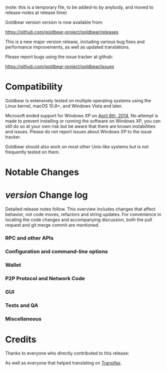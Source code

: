 (note: this is a temporary file, to be added-to by anybody, and moved to release-notes at release time)

Goldbear version *version* is now available from:

  <https://github.com/goldbear-project/goldbear/releases>

This is a new major version release, including various bug fixes and
performance improvements, as well as updated translations.

Please report bugs using the issue tracker at github:

  <https://github.com/goldbear-project/goldbear/issues>

Compatibility
==============

Goldbear is extensively tested on multiple operating systems using
the Linux kernel, macOS 10.8+, and Windows Vista and later.

Microsoft ended support for Windows XP on [April 8th, 2014](https://www.microsoft.com/en-us/WindowsForBusiness/end-of-xp-support),
No attempt is made to prevent installing or running the software on Windows XP, you
can still do so at your own risk but be aware that there are known instabilities and issues.
Please do not report issues about Windows XP to the issue tracker.

Goldbear should also work on most other Unix-like systems but is not
frequently tested on them.

Notable Changes
===============



*version* Change log
=================

Detailed release notes follow. This overview includes changes that affect
behavior, not code moves, refactors and string updates. For convenience in locating
the code changes and accompanying discussion, both the pull request and
git merge commit are mentioned.

### RPC and other APIs


### Configuration and command-line options


### Wallet


### P2P Protocol and Network Code


### GUI


### Tests and QA


### Miscellaneous


Credits
=======

Thanks to everyone who directly contributed to this release:


As well as everyone that helped translating on [Transifex](https://www.transifex.com/projects/p/goldbear-project-translations/).
